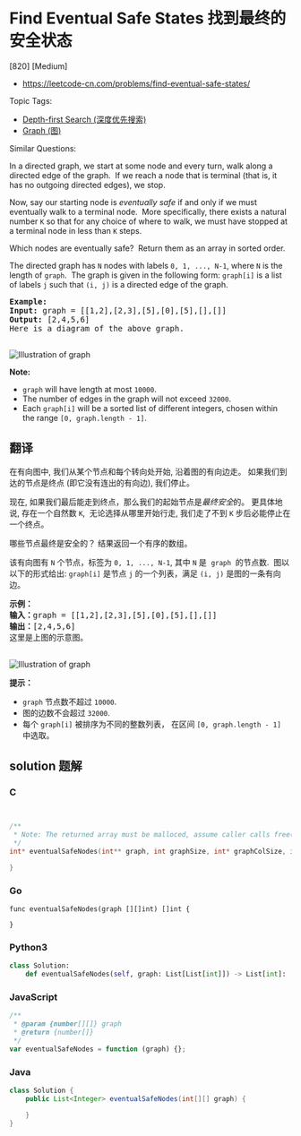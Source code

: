 # Find Eventual Safe States 找到最终的安全状态

[820] [Medium]

- https://leetcode-cn.com/problems/find-eventual-safe-states/

Topic Tags:

- [Depth-first Search (深度优先搜索)](https://leetcode-cn.com/tag/depth-first-search/)
- [Graph (图)](https://leetcode-cn.com/tag/graph/)

Similar Questions:

In a directed graph, we start at some node and every turn, walk along a directed edge of the graph.  If we reach a node that is terminal (that is, it has no outgoing directed edges), we stop.

Now, say our starting node is _eventually safe_ if and only if we must eventually walk to a terminal node.  More specifically, there exists a natural number `K` so that for any choice of where to walk, we must have stopped at a terminal node in less than `K` steps.

Which nodes are eventually safe?  Return them as an array in sorted order.

The directed graph has `N` nodes with labels `0, 1, ..., N-1`, where `N` is the length of `graph`.  The graph is given in the following form: `graph[i]` is a list of labels `j` such that `(i, j)` is a directed edge of the graph.

<pre><strong>Example:</strong>
<strong>Input:</strong> graph = [[1,2],[2,3],[5],[0],[5],[],[]]
<strong>Output:</strong> [2,4,5,6]
Here is a diagram of the above graph.

</pre>

![Illustration of graph](https://s3-lc-upload.s3.amazonaws.com/uploads/2018/03/17/picture1.png)

**Note:**

- `graph` will have length at most `10000`.
- The number of edges in the graph will not exceed `32000`.
- Each `graph[i]` will be a sorted list of different integers, chosen within the range `[0, graph.length - 1]`.

## 翻译

在有向图中, 我们从某个节点和每个转向处开始, 沿着图的有向边走。 如果我们到达的节点是终点 (即它没有连出的有向边), 我们停止。

现在, 如果我们最后能走到终点，那么我们的起始节点是*最终安全*的。 更具体地说, 存在一个自然数 `K`,  无论选择从哪里开始行走, 我们走了不到 `K` 步后必能停止在一个终点。

哪些节点最终是安全的？ 结果返回一个有序的数组。

该有向图有 `N` 个节点，标签为 `0, 1, ..., N-1`, 其中 `N` 是  `graph`  的节点数.  图以以下的形式给出: `graph[i]` 是节点 `j` 的一个列表，满足 `(i, j)` 是图的一条有向边。

<pre><strong>示例：</strong>
<strong>输入：</strong>graph = [[1,2],[2,3],[5],[0],[5],[],[]]
<strong>输出：</strong>[2,4,5,6]
这里是上图的示意图。

</pre>

![Illustration of graph](https://s3-lc-upload.s3.amazonaws.com/uploads/2018/03/17/picture1.png)

**提示：**

- `graph` 节点数不超过 `10000`.
- 图的边数不会超过 `32000`.
- 每个 `graph[i]` 被排序为不同的整数列表， 在区间 `[0, graph.length - 1]`  中选取。

## solution 题解

### C

```c


/**
 * Note: The returned array must be malloced, assume caller calls free().
 */
int* eventualSafeNodes(int** graph, int graphSize, int* graphColSize, int* returnSize){

}
```

### Go

```golang
func eventualSafeNodes(graph [][]int) []int {

}
```

### Python3

```python
class Solution:
    def eventualSafeNodes(self, graph: List[List[int]]) -> List[int]:
```

### JavaScript

```javascript
/**
 * @param {number[][]} graph
 * @return {number[]}
 */
var eventualSafeNodes = function (graph) {};
```

### Java

```java
class Solution {
    public List<Integer> eventualSafeNodes(int[][] graph) {

    }
}
```
